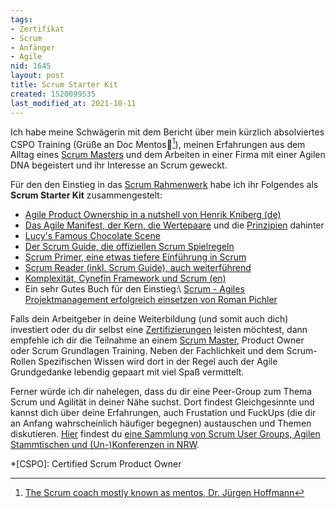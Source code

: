 ```yaml
---
tags:
- Zertifikat
- Scrum
- Anfänger
- Agile
nid: 1645
layout: post
title: Scrum Starter Kit
created: 1520099535
last_modified_at: 2021-10-11
---
```

Ich habe meine Schwägerin mit dem Bericht über mein kürzlich absolviertes CSPO Training
(Grüße an Doc Mentos👋[^mentos]), 
meinen Erfahrungen aus dem Alltag eines [Scrum Masters](/tags/scrum-master/) 
und dem Arbeiten in einer Firma mit einer Agilen DNA begeistert und ihr Interesse an Scrum geweckt.

Für den den Einstieg in das [Scrum Rahmenwerk](/tags/scrum/) 
habe ich ihr Folgendes als **Scrum Starter Kit** zusammengestelt:
	
- [Agile Product Ownership in a nutshell von Henrik Kniberg (de)](https://www.youtube.com/watch?v=ZUwo8tKoYnQ)
- [Das Agile Manifest, der Kern, die Wertepaare](http://agilemanifesto.org/iso/de/manifesto.html) 
und die [Prinzipien](http://agilemanifesto.org/iso/de/principles.html) dahinter
- [Lucy's Famous Chocolate Scene](https://www.youtube.com/watch?v=lrobItmdXmw)
- [Der Scrum Guide, die offiziellen Scrum Spielregeln](http://www.scrumguides.org)
- [Scrum Primer, eine etwas tiefere Einführung in Scrum](http://scrumprimer.org)
- [Scrum Reader (inkl. Scrum Guide), auch weiterführend](https://www.dasscrumteam.com/download/scrumreader_current.pdf)
- [Komplexität, Cynefin Framework und Scrum (en)](https://www.youtube.com/watch?v=-F4enP8oBFM)
- Ein sehr Gutes Buch für den Einstieg:\\
[Scrum - Agiles Projektmanagement erfolgreich einsetzen von Roman Pichler](
https://www.amazon.de/Scrum-Agiles-Projektmanagement-erfolgreich-einsetzen/dp/3898644782/ref=sr_1_1?ie=UTF8&amp;qid=1514813779&amp;sr=8-1&amp;keywords=roman+pichler+scrum)

<!--break-->
Falls dein Arbeitgeber in deine Weiterbildung (und somit auch dich) investiert 
oder du dir selbst eine [Zertifizierungen](/tags/zertifikat/) leisten möchtest, 
dann empfehle ich dir die Teilnahme an einem [Scrum Master](/tags&scrum-master/), 
Product Owner oder Scrum Grundlagen Training. 
Neben der Fachlichkeit und dem Scrum-Rollen Spezifischen Wissen 
wird dort in der Regel auch der Agile Grundgedanke lebendig gepaart mit viel Spaß vermittelt.

Ferner würde ich dir nahelegen, dass du dir eine Peer-Group zum Thema Scrum und Agilität in deiner Nähe suchst. 
Dort findest Gleichgesinnte und kannst dich über deine Erfahrungen, auch Frustation und FuckUps 
(die dir an Anfang wahrscheinlich häufiger begegnen) austauschen und Themen diskutieren.
[Hier](/agile-scrum-lean-kanban-events-koeln-bonn-duesseldorf-umgebung.html) findest du 
[eine Sammlung von Scrum User Groups, Agilen Stammtischen und (Un-)Konferenzen in NRW](
/agile-scrum-lean-kanban-events-koeln-bonn-duesseldorf-umgebung.html).

*[CSPO]: Certified Scrum Product Owner

[^mentos]: [The Scrum coach mostly known as mentos, Dr. Jürgen Hoffmann](https://www.emendare.de/team/mentos-dr-juergen-hoffmann/) 
